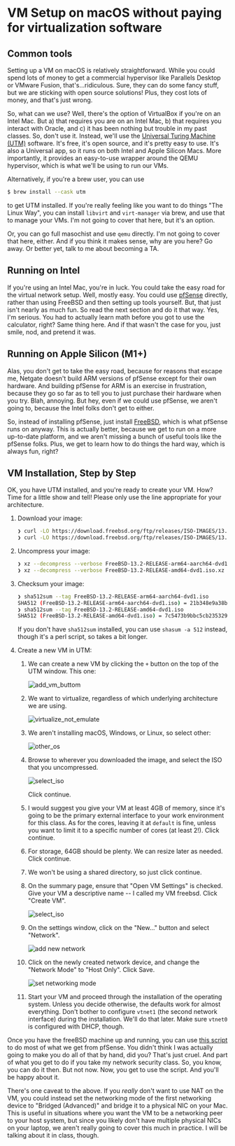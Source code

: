 # VM Setup on macOS without paying for virtualization software

## Common tools

Setting up a VM on macOS is relatively straightforward. While you could spend lots of money to get a commercial hypervisor like Parallels Desktop or VMware Fusion, that's...ridiculous. Sure, they can do some fancy stuff, but we are sticking with open source solutions! Plus, they cost lots of money, and that's just wrong.

So, what can we use? Well, there's the option of VirtualBox if you're on an Intel Mac. But a) that requires you are on an Intel Mac, b) that requires you interact with Oracle, and c) it has been nothing but trouble in my past classes. So, don't use it. Instead, we'll use the [Universal Turing Machine (UTM)](https://github.com/utmapp/UTM/releases) software. It's free, it's open source, and it's pretty easy to use. It's also a Universal app, so it runs on both Intel and Apple Silicon Macs. More importantly, it provides an easy-to-use wrapper around the QEMU hypervisor, which is what we'll be using to run our VMs.

Alternatively, if you're a brew user, you can use

```sh
$ brew install --cask utm
```

to get UTM installed. If you're really feeling like you want to do things "The Linux Way", you can install `libvirt` and `virt-manager` via brew, and use that to manage your VMs. I'm not going to cover that here, but it's an option. 

Or, you can go full masochist and use `qemu` directly. I'm not going to cover that here, either. And if you think it makes sense, why are you here? Go away. Or better yet, talk to me about becoming a TA.

## Running on Intel

If you're using an Intel Mac, you're in luck. You could take the easy road for the virtual network setup. Well, mostly easy. You could use [pfSense](https://www.pfsense.org/) directly, rather than using FreeBSD and then setting up tools yourself. But, that just isn't nearly as much fun. So read the next section and do it that way. Yes, I'm serious. You had to actually learn math before you got to use the calculator, right? Same thing here. And if that wasn't the case for you, just smile, nod, and pretend it was.

## Running on Apple Silicon (M1+)

Alas, you don't get to take the easy road, because for reasons that escape me, Netgate doesn't build ARM versions of pfSense except for their own hardware. And building pfSense for ARM is an exercise in frustration, because they go so far as to tell you to just purchase their hardware when you try. Blah, annoying. But hey, even if we could use pfSense, we aren't going to, because the Intel folks don't get to either.

So, instead of installing pfSense, just install [FreeBSD](https://download.freebsd.org/ftp/releases/ISO-IMAGES/13.2/FreeBSD-13.2-RELEASE-arm64-aarch64-dvd1.iso.xz), which is what pfSense runs on anyway. This is actually better, because we get to run on a more up-to-date platform, and we aren't missing a bunch of useful tools like the pfSense folks. Plus, we get to learn how to do things the hard way, which is always fun, right?

## VM Installation, Step by Step

OK, you have UTM installed, and you're ready to create your VM. How? Time for a little show and tell! Please only use the line appropriate for your architecture.

1. Download your image:

   ```sh
   ❯ curl -LO https://download.freebsd.org/ftp/releases/ISO-IMAGES/13.2/FreeBSD-13.2-RELEASE-arm64-aarch64-dvd1.iso.xz
   ❯ curl -LO https://download.freebsd.org/ftp/releases/ISO-IMAGES/13.2/FreeBSD-13.2-RELEASE-amd64-dvd1.iso.xz
   ```
1. Uncompress your image:

   ```sh
   ❯ xz --decompress --verbose FreeBSD-13.2-RELEASE-arm64-aarch64-dvd1.iso.xz
   ❯ xz --decompress --verbose FreeBSD-13.2-RELEASE-amd64-dvd1.iso.xz
   ```

1. Checksum your image:

   ```sh
   ❯ sha512sum --tag FreeBSD-13.2-RELEASE-arm64-aarch64-dvd1.iso
   SHA512 (FreeBSD-13.2-RELEASE-arm64-aarch64-dvd1.iso) = 21b348e9a38b5bf98995018484af542df84c3a582ccbcfcd09fae16fdf1e77bf2854f4d2386f83cc7f8024c7a7b01aa15bf6b1133875dec2edc8f60a50d95e56
   ❯ sha512sum --tag FreeBSD-13.2-RELEASE-amd64-dvd1.iso
   SHA512 (FreeBSD-13.2-RELEASE-amd64-dvd1.iso) = 7c5473b9bbc5cb235329b8fa17ffb690abbae67fe5e4bb30260baa034501d3f23eba82679a9871af2f42e9600aff7e9e810a0b03005afc24962ed03945171ae1
   ```

    If you don't have `sha512sum` installed, you can use `shasum -a 512` instead, though it's a perl script, so takes a bit longer.

1. Create a new VM in UTM:

   1. We can create a new VM by clicking the `+` button on the top of the UTM window. This one:

      ![add_vm_buttom](img/UTM1.png)

   1. We want to virtualize, regardless of which underlying architecture we are using.

      ![virtualize_not_emulate](img/UTM2.png)

   1. We aren't installing macOS, Windows, or Linux, so select other:

      ![other_os](img/UTM3.png)

   1. Browse to wherever you downloaded the image, and select the ISO that you uncompressed.
    
      ![select_iso](img/UTM4.png)

      Click continue.

   1. I would suggest you give your VM at least 4GB of memory, since it's going to be the primary external interface to your work environment for this class. As for the cores, leaving it at `default` is fine, unless you want to limit it to a specific number of cores (at least 2!). Click continue.

   1. For storage, 64GB should be plenty. We can resize later as needed. Click continue.

   1. We won't be using a shared directory, so just click continue.

   1. On the summary page, ensure that "Open VM Settings" is checked. Give your VM a descriptive name -- I called my VM freebsd. Click "Create VM".

      ![select_iso](img/UTM8.png)

   1. On the settings window, click on the "New..." button and select "Network".

      ![add new network](img/UTM9.png)

   1. Click on the newly created network device, and change the "Network Mode" to "Host Only". Click Save.

      ![set networking mode](img/UTM10.png)
   
   1. Start your VM and proceed through the installation of the operating system. Unless you decide otherwise, the defaults work for almost everything. Don't bother to configure `vtnet1` (the second network interface) during the installation. We'll do that later. Make sure `vtnet0` is configured with DHCP, though.
   
Once you have the freeBSD machine up and running, you can use [this script](freebsd_setup.sh) to do most of what we get from pfSense. You didn't think I was actually going to make you do all of that by hand, did you? That's just cruel. And part of what you get to do if you take my network security class. So, you know, you can do it then. But not now. Now, you get to use the script. And you'll be happy about it.

There's one caveat to the above. If you _really_ don't want to use NAT on the VM, you could instead set the networking mode of the first networking device to "Bridged (Advanced)" and bridge it to a physical NIC on your Mac. This is useful in situations where you want the VM to be a networking peer to your host system, but since you likely don't have multiple physical NICs on your laptop, we aren't really going to cover this much in practice. I will be talking about it in class, though.
